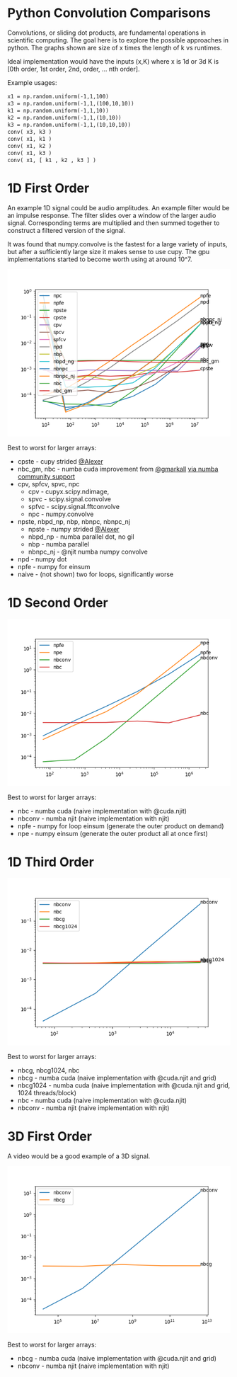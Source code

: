 # Python Convolution Comparisons

Convolutions, or sliding dot products, are fundamental operations in scientific computing.  The goal here is to explore the possible approaches in python.  The graphs shown are size of x times the length of k vs runtimes.

Ideal implementation would have the inputs (x,K) where x is 1d or 3d K is [0th order, 1st order, 2nd, order, ... nth order].

Example usages:

    x1 = np.random.uniform(-1,1,100)
    x3 = np.random.uniform(-1,1,(100,10,10))
    k1 = np.random.uniform(-1,1,10))
    k2 = np.random.uniform(-1,1,(10,10))
    k3 = np.random.uniform(-1,1,(10,10,10))
    conv( x3, k3 )
    conv( x1, k1 )
    conv( x1, k2 )
    conv( x1, k3 )
    conv( x1, [ k1 , k2 , k3 ] )

# 1D First Order
An example 1D signal could be audio amplitudes.  An example filter would be an impulse response.  The filter slides over a window of the larger audio signal.  Corresponding terms are multiplied and then summed together to construct a filtered version of the signal.

It was found that numpy.convolve is the fastest for a large variety of inputs, but after a sufficiently large size it makes sense to use cupy.  The gpu implementations started to become worth using at around 10^7.

![1D, First Order](1d1o.png)

Best to worst for larger arrays:
*  cpste - cupy strided [@Alexer](https://github.com/alexer)
*  nbc_gm, nbc - numba cuda improvement from [@gmarkall](https://github.com/gmarkall) [via numba community support](https://numba.discourse.group/t/numba-convolutions/33/2)
*  cpv, spfcv, spvc, npc
    *  cpv - cupyx.scipy.ndimage,
    *  spvc - scipy.signal.convolve
    *  spfvc - scipy.signal.fftconvolve
    *  npc - numpy.convolve
*  npste, nbpd_np, nbp, nbnpc, nbnpc_nj
    *  npste - numpy strided [@Alexer](https://github.com/alexer)
    *  nbpd_np - numba parallel dot, no gil
    *  nbp - numba parallel
    *  nbnpc_nj - @njit numba numpy convolve
*  npd - numpy dot
*  npfe - numpy for einsum
*  naive - (not shown) two for loops, significantly worse

# 1D Second Order

![1D, Second Order](1d2o.png)

Best to worst for larger arrays:
*  nbc - numba cuda (naive implementation with @cuda.njit)
*  nbconv - numba njit (naive implementation with njit)
*  npfe - numpy for loop einsum (generate the outer product on demand)
*  npe - numpy einsum (generate the outer product all at once first)

# 1D Third Order

![1D, Third Order](1d3o.png)

Best to worst for larger arrays:
*  nbcg, nbcg1024, nbc
  *  nbcg - numba cuda (naive implementation with @cuda.njit and grid)
  *  nbcg1024 - numba cuda (naive implementation with @cuda.njit and grid, 1024 threads/block)
  *  nbc - numba cuda (naive implementation with @cuda.njit)
*  nbconv - numba njit (naive implementation with njit)


# 3D First Order

A video would be a good example of a 3D signal.

![3D, First Order](3d1o.png)

Best to worst for larger arrays:
*  nbcg - numba cuda (naive implementation with @cuda.njit and grid)
*  nbconv - numba njit (naive implementation with njit)
